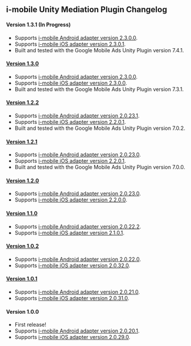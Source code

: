 ## i-mobile Unity Mediation Plugin Changelog

#### Version 1.3.1 (In Progress)
- Supports [i-mobile Android adapter version 2.3.0.0](https://github.com/googleads/googleads-mobile-android-mediation/blob/main/ThirdPartyAdapters/imobile/CHANGELOG.md#version-2300).
- Supports [i-mobile iOS adapter version 2.3.0.1](https://github.com/googleads/googleads-mobile-ios-mediation/blob/main/adapters/I-Mobile/CHANGELOG.md#version-2301).
- Built and tested with the Google Mobile Ads Unity Plugin version 7.4.1.

#### [Version 1.3.0](https://dl.google.com/googleadmobadssdk/mediation/unity/imobile/IMobileUnityAdapter-1.3.0.zip)
- Supports [i-mobile Android adapter version 2.3.0.0](https://github.com/googleads/googleads-mobile-android-mediation/blob/main/ThirdPartyAdapters/imobile/CHANGELOG.md#version-2300).
- Supports [i-mobile iOS adapter version 2.3.0.0](https://github.com/googleads/googleads-mobile-ios-mediation/blob/main/adapters/I-Mobile/CHANGELOG.md#version-2300).
- Built and tested with the Google Mobile Ads Unity Plugin version 7.3.1.

#### [Version 1.2.2](https://dl.google.com/googleadmobadssdk/mediation/unity/imobile/IMobileUnityAdapter-1.2.2.zip)
- Supports [i-mobile Android adapter version 2.0.23.1](https://github.com/googleads/googleads-mobile-android-mediation/blob/main/ThirdPartyAdapters/imobile/CHANGELOG.md#version-20231).
- Supports [i-mobile iOS adapter version 2.2.0.1](https://github.com/googleads/googleads-mobile-ios-mediation/blob/main/adapters/I-Mobile/CHANGELOG.md#version-2201).
- Built and tested with the Google Mobile Ads Unity Plugin version 7.0.2.

#### [Version 1.2.1](https://dl.google.com/googleadmobadssdk/mediation/unity/imobile/IMobileUnityAdapter-1.2.1.zip)
- Supports [i-mobile Android adapter version 2.0.23.0](https://github.com/googleads/googleads-mobile-android-mediation/blob/main/ThirdPartyAdapters/imobile/CHANGELOG.md#version-20230).
- Supports [i-mobile iOS adapter version 2.2.0.1](https://github.com/googleads/googleads-mobile-ios-mediation/blob/main/adapters/I-Mobile/CHANGELOG.md#version-2201).
- Built and tested with the Google Mobile Ads Unity Plugin version 7.0.0.

#### [Version 1.2.0](https://dl.google.com/googleadmobadssdk/mediation/unity/imobile/IMobileUnityAdapter-1.2.0.zip)
- Supports [i-mobile Android adapter version 2.0.23.0](https://github.com/googleads/googleads-mobile-android-mediation/blob/main/ThirdPartyAdapters/imobile/CHANGELOG.md#version-20230).
- Supports [i-mobile iOS adapter version 2.2.0.0](https://github.com/googleads/googleads-mobile-ios-mediation/blob/main/adapters/I-Mobile/CHANGELOG.md#version-2200).

#### [Version 1.1.0](https://dl.google.com/googleadmobadssdk/mediation/unity/imobile/IMobileUnityAdapter-1.1.0.zip)
- Supports [i-mobile Android adapter version 2.0.22.2](https://github.com/googleads/googleads-mobile-android-mediation/blob/main/ThirdPartyAdapters/imobile/CHANGELOG.md#version-20222).
- Supports [i-mobile iOS adapter version 2.1.0.1](https://github.com/googleads/googleads-mobile-ios-mediation/blob/main/adapters/I-Mobile/CHANGELOG.md#version-2101).

#### [Version 1.0.2](https://dl.google.com/googleadmobadssdk/mediation/unity/imobile/IMobileUnityAdapter-1.0.2.zip)
- Supports [i-mobile Android adapter version 2.0.22.0](https://github.com/googleads/googleads-mobile-android-mediation/blob/main/ThirdPartyAdapters/imobile/CHANGELOG.md#version-20220).
- Supports [i-mobile iOS adapter version 2.0.32.0](https://github.com/googleads/googleads-mobile-ios-mediation/blob/main/adapters/I-Mobile/CHANGELOG.md#version-20320).

#### [Version 1.0.1](https://dl.google.com/googleadmobadssdk/mediation/unity/imobile/IMobileUnityAdapter-1.0.1.zip)
- Supports [i-mobile Android adapter version 2.0.21.0](https://github.com/googleads/googleads-mobile-android-mediation/blob/main/ThirdPartyAdapters/imobile/CHANGELOG.md#version-20210).
- Supports [i-mobile iOS adapter version 2.0.31.0](https://github.com/googleads/googleads-mobile-ios-mediation/blob/main/adapters/I-Mobile/CHANGELOG.md#version-20310).

#### Version 1.0.0
- First release!
- Supports [i-mobile Android adapter version 2.0.20.1](https://github.com/googleads/googleads-mobile-android-mediation/blob/main/ThirdPartyAdapters/imobile/CHANGELOG.md#version-20201).
- Supports [i-mobile iOS adapter version 2.0.29.0](https://github.com/googleads/googleads-mobile-ios-mediation/blob/main/adapters/I-Mobile/CHANGELOG.md#version-20290).
